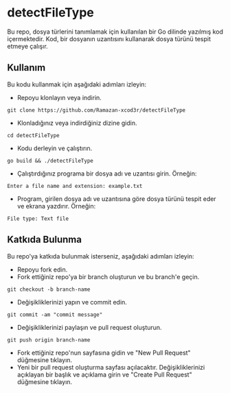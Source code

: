 <h1>detectFileType</h1>

<p>Bu repo, dosya türlerini tanımlamak için kullanılan bir Go dilinde yazılmış kod içermektedir. Kod, bir dosyanın uzantısını kullanarak dosya türünü tespit etmeye çalışır.</p>

<h2>Kullanım</h2>

<p>Bu kodu kullanmak için aşağıdaki adımları izleyin:</p>

<ul>
    <li>Repoyu klonlayın veya indirin.</li>
</ul>

<pre><code>git clone https://github.com/Ramazan-xcod3r/detectFileType
</code></pre>

<ul>
    <li>Klonladığınız veya indirdiğiniz dizine gidin.</li>
</ul>

<pre><code>cd detectFileType
</code></pre>

<ul>
    <li>Kodu derleyin ve çalıştırın.</li>
</ul>

<pre><code>go build && ./detectFileType
</code></pre>

<ul>
    <li>Çalıştırdığınız programa bir dosya adı ve uzantısı girin. Örneğin:</li>
</ul>

<pre><code>Enter a file name and extension: example.txt
</code></pre>

<ul>
    <li>Program, girilen dosya adı ve uzantısına göre dosya türünü tespit eder ve ekrana yazdırır. Örneğin:</li>
</ul>

<pre><code>File type: Text file
</code></pre>

<h2>Katkıda Bulunma</h2>

<p>Bu repo'ya katkıda bulunmak isterseniz, aşağıdaki adımları izleyin:</p>

<ul>
    <li>Repoyu fork edin.</li>
    <li>Fork ettiğiniz repo'ya bir branch oluşturun ve bu branch'e geçin.</li>
</ul>

<pre><code>git checkout -b branch-name
</code></pre>

<ul>
    <li>Değişikliklerinizi yapın ve commit edin.</li>
</ul>

<pre><code>git commit -am "commit message"
</code></pre>

<ul>
    <li>Değişikliklerinizi paylaşın ve pull request oluşturun.</li>
</ul>

<pre><code>git push origin branch-name
</code></pre>

<ul>
    <li>Fork ettiğiniz repo'nun sayfasına gidin ve "New Pull Request" düğmesine tıklayın.</li>
    <li>Yeni bir pull request oluşturma sayfası açılacaktır. Değişikliklerinizi açıklayan bir başlık ve açıklama girin ve "Create Pull Request" düğmesine tıklayın.</li>
</ul>

